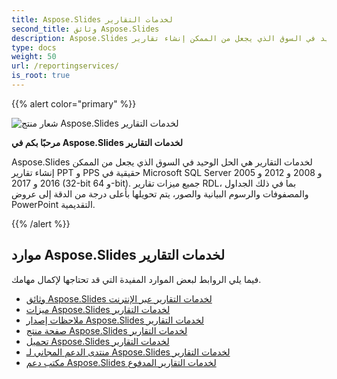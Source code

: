 ```yaml
---
title: Aspose.Slides لخدمات التقارير
second_title: وثائق Aspose.Slides
description: Aspose.Slides لخدمات التقارير هي الحل الوحيد في السوق الذي يجعل من الممكن إنشاء تقارير PPT و PPS حقيقية في Microsoft SQL Server 2005 و 2008 و 2012 و 2016 و 2017 (32-bit و 64-bit).
type: docs
weight: 50
url: /reportingservices/
is_root: true
---
```


{{% alert color="primary" %}}

![شعار منتج Aspose.Slides لخدمات التقارير](home_1.png)

**مرحبًا بكم في Aspose.Slides لخدمات التقارير**

Aspose.Slides لخدمات التقارير هي الحل الوحيد في السوق الذي يجعل من الممكن إنشاء تقارير PPT و PPS حقيقية في Microsoft SQL Server 2005 و 2008 و 2012 و 2016 و 2017 (32-bit و 64-bit). جميع ميزات تقارير RDL، بما في ذلك الجداول والمصفوفات والرسوم البيانية والصور، يتم تحويلها بأعلى درجة من الدقة إلى عروض PowerPoint التقديمية.

{{% /alert %}}

## **موارد Aspose.Slides لخدمات التقارير**

فيما يلي الروابط لبعض الموارد المفيدة التي قد تحتاجها لإكمال مهامك.

- [وثائق Aspose.Slides لخدمات التقارير عبر الإنترنت](/slides/reportingservices/)
- [ميزات Aspose.Slides لخدمات التقارير](/slides/reportingservices/features/)
- [ملاحظات إصدار Aspose.Slides لخدمات التقارير](https://releases.aspose.com/slides/reportingservices/release-notes/)
- [صفحة منتج Aspose.Slides لخدمات التقارير](https://products.aspose.com/slides/reporting-services/)
- [تحميل Aspose.Slides لخدمات التقارير](https://releases.aspose.com/slides/reportingservices/)
- [منتدى الدعم المجاني لـ Aspose.Slides لخدمات التقارير](https://forum.aspose.com/c/slides/11)
- [مكتب دعم Aspose.Slides لخدمات التقارير المدفوع](https://helpdesk.aspose.com/)

